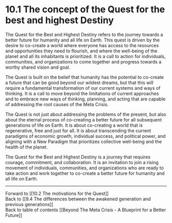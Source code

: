 # 10.1 The concept of the Quest for the best and highest Destiny

The Quest for the Best and Highest Destiny refers to the journey towards a better future for humanity and all life on Earth. This quest is driven by the desire to co-create a world where everyone has access to the resources and opportunities they need to flourish, and where the well-being of the planet and all its inhabitants is prioritized. It is a call to action for individuals, communities, and organizations to come together and progress towards a worthy shared vision and goal.

The Quest is built on the belief that humanity has the potential to co-create a future that can be good beyond our wildest dreams, but that this will require a fundamental transformation of our current systems and ways of thinking. It is a call to move beyond the limitations of current approaches and to embrace new ways of thinking, planning, and acting that are capable of addressing the root causes of the Meta Crisis.

The Quest is not just about addressing the problems of the present, but also about the eternal process of co-creating a better future for all subsequent generations of life on Earth. It is about co-creating a world that is regenerative, free and just for all. It is about transcending the current paradigms of economic growth, individual success, and political power, and aligning with a New Paradigm that prioritizes collective well-being and the health of the planet.

The Quest for the Best and Highest Destiny is a journey that requires courage, commitment, and collaboration. It is an invitation to join a rising movement of individuals, communities, and organizations who are ready to take action and work together to co-create a better future for humanity and all life on Earth.

___

Forward to [[10.2 The motivations for the Quest]]   
Back to [[9.4 The differences between the awakened generation and previous generations]]    
Back to table of contents [[Beyond The Meta Crisis - A Blueprint for a Better Future]] 